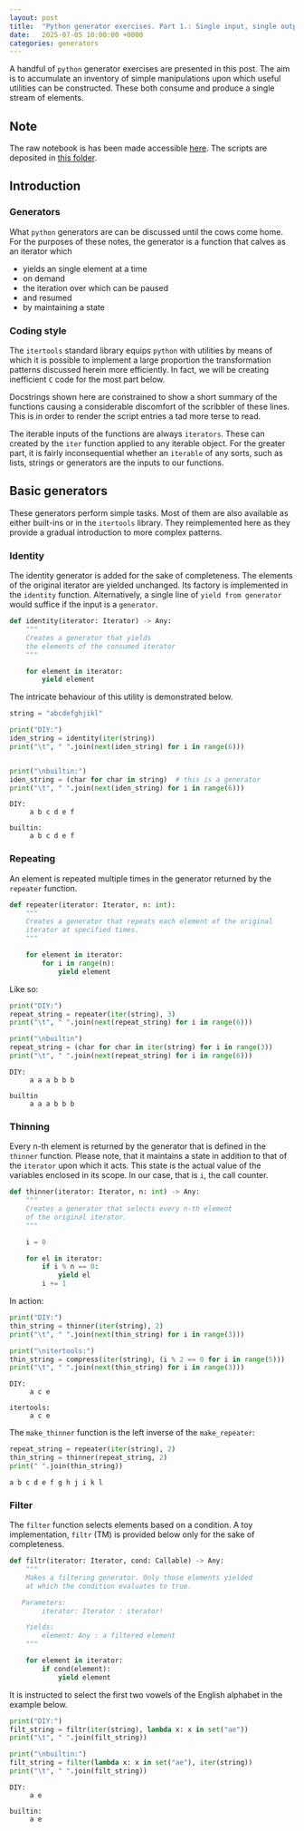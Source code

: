 ```yaml
---
layout: post
title:  "Python generator exercises. Part 1.: Single input, single output generators"
date:   2025-07-05 10:00:00 +0000
categories: generators
---
```


A handful of `python` generator exercises are presented in this post. The aim is to accumulate an inventory of simple manipulations upon which useful utilities can be constructed. These both consume and produce a single stream of elements.

## Note

The raw notebook is has been made accessible [here](https://github.com/bhornung11/bhornung11.github.io/blob/main/assets/py-gen-ex-01/py-gen-ex-01.py). The scripts are deposited in [this folder](https://github.com/bhornung11/python.generator.exercises/tree/main).

## Introduction

### Generators

What `python` generators are can be discussed until the cows come home. For the purposes of these notes, the generator is a function that calves as an iterator which
* yields an single element at a time
* on demand
* the iteration over which can be paused
* and resumed
* by maintaining a state

### Coding style

The `itertools` standard library equips `python` with utilities by means of which it is possible to implement a large proportion the transformation patterns discussed herein more efficiently. In fact, we will be creating inefficient `C` code for the most part below.

Docstrings shown here are constrained to show a short summary of the functions causing a considerable discomfort of the scribbler of these lines. This is in order to render the script entries a tad more terse to read.

The iterable inputs of the functions are always `iterators`. These can created by the `iter` function applied to any iterable object. For the greater part, it is fairly inconsequential whether an `iterable` of any sorts, such as lists, strings or generators are the inputs to our functions. 

## Basic generators

These generators perform simple tasks. Most of them are also available as either built-ins or in the `itertools` library. They reimplemented here as they provide a gradual introduction to more complex patterns.

### Identity

The identity generator is added for the sake of completeness. The elements of the original iterator are yielded unchanged. Its factory is implemented in the `identity` function. Alternatively, a single line of `yield from generator` would suffice if the input is a `generator`.

```python
def identity(iterator: Iterator) -> Any:
    """
    Creates a generator that yields
    the elements of the consumed iterator
    """

    for element in iterator:
        yield element
```

The intricate behaviour of this utility is demonstrated below.


```python
string = "abcdefghjikl"

print("DIY:")
iden_string = identity(iter(string))
print("\t", " ".join(next(iden_string) for i in range(6)))


print("\nbuiltin:")
iden_string = (char for char in string)  # this is a generator
print("\t", " ".join(next(iden_string) for i in range(6)))
```

    DIY:
    	 a b c d e f
    
    builtin:
    	 a b c d e f


### Repeating

An element is repeated multiple times in the generator returned by the `repeater` function.

```python
def repeater(iterator: Iterator, n: int):
    """
    Creates a generator that repeats each element of the original
    iterator at specified times.
    """

    for element in iterator:
        for i in range(n):
            yield element
```

Like so:


```python
print("DIY:")
repeat_string = repeater(iter(string), 3)
print("\t", " ".join(next(repeat_string) for i in range(6)))

print("\nbuiltin")
repeat_string = (char for char in iter(string) for i in range(3))
print("\t", " ".join(next(repeat_string) for i in range(6)))
```

    DIY:
    	 a a a b b b
    
    builtin
    	 a a a b b b


### Thinning

Every  n-th element is returned by the generator that is defined in the `thinner` function. Please note, that it maintains a state in addition to that of the `iterator` upon which it acts. This state is the actual value of the variables enclosed in its scope. In our case, that is `i`, the call counter.

```python
def thinner(iterator: Iterator, n: int) -> Any:
    """
    Creates a generator that selects every n-th element
    of the original iterator.
    """

    i = 0

    for el in iterator:
        if i % n == 0:
            yield el
        i += 1
```

In action:


```python
print("DIY:")
thin_string = thinner(iter(string), 2)
print("\t", " ".join(next(thin_string) for i in range(3)))

print("\nitertools:")
thin_string = compress(iter(string), (i % 2 == 0 for i in range(5)))
print("\t", " ".join(next(thin_string) for i in range(3)))
```

    DIY:
    	 a c e
    
    itertools:
    	 a c e


The `make_thinner` function is the left inverse of the `make_repeater`:


```python
repeat_string = repeater(iter(string), 2)
thin_string = thinner(repeat_string, 2)
print(" ".join(thin_string))
```

    a b c d e f g h j i k l


### Filter

The `filter` function selects elements based on a condition. A toy implementation, `filtr` (TM) is provided below only for the sake of completeness.

```python
def filtr(iterator: Iterator, cond: Callable) -> Any:
    """
    Makes a filtering generator. Only those elements yielded
    at which the condition evaluates to true.

   Parameters:
        iterator: Iterator : iterator!

    Yields:
        element: Any : a filtered element
    """

    for element in iterator:
        if cond(element):
            yield element
```

It is instructed to select the first two vowels of the English alphabet in the example below.


```python
print("DIY:")
filt_string = filtr(iter(string), lambda x: x in set("ae"))
print("\t", " ".join(filt_string))

print("\nbuiltin:")
filt_string = filter(lambda x: x in set("ae"), iter(string))
print("\t", " ".join(filt_string))
```

    DIY:
    	 a e
    
    builtin:
    	 a e

